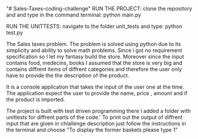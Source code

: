 "# Sales-Taxes-coding-challenge" 
RUN THE PROJECT:
clone the repository and and type in the command terminal: python main.py

RUN THE UNITTESTS:
navigate to the folder unit_tests and type: python test.py

The Sales taxes problem. 
The problem is solved using python due to its simplicity and ability to solve math problems. 
Since i got no requirement specification so I let my fantasy build the store. 
Moreover since the input contains food, medecins, books I assumed that the store is very big and contains diffrent items of diffrent categories and therefore the user only have to provide the the description of the product. 

It is a console application that takes the input of the user one at the time. The application expect the user to provide the name, price , amount and if the product is imported. 

The project is built with test driven programming there I added a folder with unittests for diffrent parts of the code.'
To print out the output of diffrent input that are given in chlallenge description just follow the instructions in the terminal and choose "To display the former baskets please type 1"